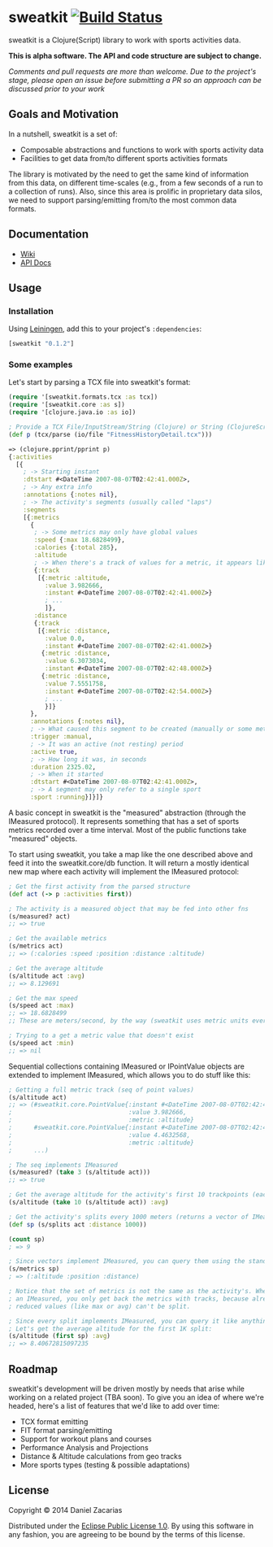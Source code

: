 # sweatkit [![Build Status](https://travis-ci.org/dzacarias/sweatkit.svg?branch=master)](https://travis-ci.org/dzacarias/sweatkit)

sweatkit is a Clojure(Script) library to work with sports activities data.

**This is alpha software. The API and code structure are subject to change.**

*Comments and pull requests are more than welcome. Due to the project's
stage, please open an issue before submitting a PR so an approach can be
discussed prior to your work*

## Goals and Motivation ##

In a nutshell, sweatkit is a set of:

- Composable abstractions and functions to work with sports activity data
- Facilities to get data from/to different sports activities formats

The library is motivated by the need to get the same kind of information from this data, on different time-scales (e.g., from a few seconds of a run to a collection of runs). Also, since this area is prolific in proprietary data silos, we need to support parsing/emitting from/to the most common data formats.

## Documentation

- [Wiki](https://github.com/dzacarias/sweatkit/wiki)
- [API Docs](http://dzacarias.github.io/sweatkit/)

## Usage

### Installation

Using [Leiningen](http://leiningen.org), add this to your project's `:dependencies`:

```clojure
[sweatkit "0.1.2"]
```

### Some examples

Let's start by parsing a TCX file into sweatkit's format:

```clojure
(require '[sweatkit.formats.tcx :as tcx])
(require '[sweatkit.core :as s])
(require '[clojure.java.io :as io])

; Provide a TCX File/InputStream/String (Clojure) or String (ClojureScript)
(def p (tcx/parse (io/file "FitnessHistoryDetail.tcx")))

=> (clojure.pprint/pprint p)
{:activities
  [{
    ; -> Starting instant
    :dtstart #<DateTime 2007-08-07T02:42:41.000Z>,
    ; -> Any extra info
    :annotations {:notes nil},
    ; -> The activity's segments (usually called "laps")
    :segments
    [{:metrics
      {
       ; -> Some metrics may only have global values
       :speed {:max 18.6828499}, 
       :calories {:total 285},
       :altitude
       ; -> When there's a track of values for a metric, it appears like this:
       {:track 
        [{:metric :altitude,
          :value 3.982666,
          :instant #<DateTime 2007-08-07T02:42:41.000Z>}
          ; ...
          ]},
       :distance
       {:track
        [{:metric :distance,
          :value 0.0,
          :instant #<DateTime 2007-08-07T02:42:41.000Z>}
         {:metric :distance,
          :value 6.3073034,
          :instant #<DateTime 2007-08-07T02:42:48.000Z>}
         {:metric :distance,
          :value 7.5551758,
          :instant #<DateTime 2007-08-07T02:42:54.000Z>}
          ; ...
          }]}
      },
      :annotations {:notes nil},
      ; -> What caused this segment to be created (manually or some metric)
      :trigger :manual,
      ; -> It was an active (not resting) period
      :active true,
      ; -> How long it was, in seconds
      :duration 2325.02,
      ; -> When it started
      :dtstart #<DateTime 2007-08-07T02:42:41.000Z>,
      ; -> A segment may only refer to a single sport
      :sport :running}]}]}
```

A basic concept in sweatkit is the "measured" abstraction (through the IMeasured protocol). It represents something that has a set of sports metrics recorded over a time interval. Most of the public functions take "measured" objects. 

To start using sweatkit, you take a map like the one described above and feed it into the sweatkit.core/db function. It will return a mostly identical new map where each activity will implement the IMeasured protocol:

```clojure
; Get the first activity from the parsed structure
(def act (-> p :activities first))

; The activity is a measured object that may be fed into other fns
(s/measured? act)
;; => true

; Get the available metrics
(s/metrics act)
;; => (:calories :speed :position :distance :altitude)

; Get the average altitude
(s/altitude act :avg)
;; => 8.129691

; Get the max speed
(s/speed act :max)
;; => 18.6828499
;; These are meters/second, by the way (sweatkit uses metric units everywhere).

; Trying to a get a metric value that doesn't exist
(s/speed act :min)
;; => nil
```

Sequential collections containing IMeasured or IPointValue objects are extended to implement IMeasured, which allows you to do stuff like this:

```clojure
; Getting a full metric track (seq of point values)
(s/altitude act)
;; => (#sweatkit.core.PointValue{:instant #<DateTime 2007-08-07T02:42:41.000Z>,
;                                :value 3.982666,
;                                :metric :altitude}
;      #sweatkit.core.PointValue{:instant #<DateTime 2007-08-07T02:42:48.000Z>,
;                                :value 4.4632568,
;                                :metric :altitude}
;      ...)

; The seq implements IMeasured
(s/measured? (take 3 (s/altitude act)))
;; => true

; Get the average altitude for the activity's first 10 trackpoints (each an IPointValue)
(s/altitude (take 10 (s/altitude act)) :avg)

; Get the activity's splits every 1000 meters (returns a vector of IMeasured elems)
(def sp (s/splits act :distance 1000))

(count sp)
; => 9

; Since vectors implement IMeasured, you can query them using the standard fns:
(s/metrics sp)
; => (:altitude :position :distance)

; Notice that the set of metrics is not the same as the activity's. When splitting
; an IMeasured, you only get back the metrics with tracks, because already
; reduced values (like max or avg) can't be split.

; Since every split implements IMeasured, you can query it like anything else
; Let's get the average altitude for the first 1K split:
(s/altitude (first sp) :avg)
;; => 8.40672815097235
```
## Roadmap

sweatkit's development will be driven mostly by needs that arise while working on a related project (TBA soon). To give you an idea of where we're headed, here's a list of features that we'd like to add over time:

- TCX format emitting
- FIT format parsing/emitting
- Support for workout plans and courses
- Performance Analysis and Projections
- Distance & Altitude calculations from geo tracks
- More sports types (testing & possible adaptations)

## License

Copyright © 2014 Daniel Zacarias

Distributed under the [Eclipse Public License 1.0](LICENSE). By using this software in any fashion, you are agreeing to be bound by the terms of this license.
